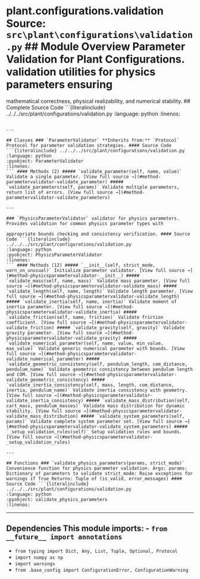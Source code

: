 # plant.configurations.validation **Source:** `src\plant\configurations\validation.py` ## Module Overview Parameter Validation for Plant Configurations. validation utilities for physics parameters ensuring

mathematical correctness, physical realizability, and numerical stability. ## Complete Source Code ```{literalinclude} ../../../src/plant/configurations/validation.py
:language: python
:linenos:
```

---

## Classes ### `ParameterValidator` **Inherits from:** `Protocol` Protocol for parameter validation strategies. #### Source Code ```{literalinclude} ../../../src/plant/configurations/validation.py
:language: python
:pyobject: ParameterValidator
:linenos:
``` #### Methods (2) ##### `validate_parameter(self, name, value)` Validate a single parameter. [View full source →](#method-parametervalidator-validate_parameter) ##### `validate_parameters(self, params)` Validate multiple parameters, return list of errors. [View full source →](#method-parametervalidator-validate_parameters)

---

### `PhysicsParameterValidator` validator for physics parameters. Provides validation for common physics parameter types with

appropriate bounds checking and consistency verification. #### Source Code ```{literalinclude} ../../../src/plant/configurations/validation.py
:language: python
:pyobject: PhysicsParameterValidator
:linenos:
``` #### Methods (12) ##### `__init__(self, strict_mode, warn_on_unusual)` Initialize parameter validator. [View full source →](#method-physicsparametervalidator-__init__) ##### `validate_mass(self, name, mass)` Validate mass parameter. [View full source →](#method-physicsparametervalidator-validate_mass) ##### `validate_length(self, name, length)` Validate length parameter. [View full source →](#method-physicsparametervalidator-validate_length) ##### `validate_inertia(self, name, inertia)` Validate moment of inertia parameter. [View full source →](#method-physicsparametervalidator-validate_inertia) ##### `validate_friction(self, name, friction)` Validate friction coefficient. [View full source →](#method-physicsparametervalidator-validate_friction) ##### `validate_gravity(self, gravity)` Validate gravity parameter. [View full source →](#method-physicsparametervalidator-validate_gravity) ##### `validate_numerical_parameter(self, name, value, min_value, max_value)` Validate generic numerical parameter with bounds. [View full source →](#method-physicsparametervalidator-validate_numerical_parameter) ##### `validate_geometric_consistency(self, pendulum_length, com_distance, pendulum_name)` Validate geometric consistency between pendulum length and COM. [View full source →](#method-physicsparametervalidator-validate_geometric_consistency) ##### `validate_inertia_consistency(self, mass, length, com_distance, inertia, pendulum_name)` Validate inertia consistency with geometry. [View full source →](#method-physicsparametervalidator-validate_inertia_consistency) ##### `validate_mass_distribution(self, cart_mass, pendulum_masses)` Validate mass distribution for dynamic stability. [View full source →](#method-physicsparametervalidator-validate_mass_distribution) ##### `validate_system_parameters(self, params)` Validate complete system parameter set. [View full source →](#method-physicsparametervalidator-validate_system_parameters) ##### `_setup_validation_rules(self)` Setup validation rules and bounds. [View full source →](#method-physicsparametervalidator-_setup_validation_rules)

---

## Functions ### `validate_physics_parameters(params, strict_mode)` Convenience function for physics parameter validation. Args: params: Dictionary of parameters to validate strict_mode: Raise exceptions for warnings if True Returns: Tuple of (is_valid, error_messages) #### Source Code ```{literalinclude} ../../../src/plant/configurations/validation.py
:language: python
:pyobject: validate_physics_parameters
:linenos:
```

---

## Dependencies This module imports: - `from __future__ import annotations`

- `from typing import Dict, Any, List, Tuple, Optional, Protocol`
- `import numpy as np`
- `import warnings`
- `from .base_config import ConfigurationError, ConfigurationWarning`
